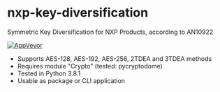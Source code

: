 # nxp-key-diversification
Symmetric Key Diversification for NXP Products, according to AN10922

[![AppVeyor](https://img.shields.io/appveyor/ci/hst125fan/nxp-key-diversification?label=Tests&style=plastic&logo=appveyor)](https://ci.appveyor.com/project/hst125fan/nxp-key-diversification)
* Supports AES-128, AES-192, AES-256, 2TDEA and 3TDEA methods
* Requires module "Crypto" (tested: pycryptodome)
* Tested in Python 3.8.1
* Usable as package or CLI application
